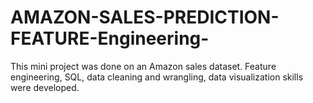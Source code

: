 # AMAZON-SALES-PREDICTION-FEATURE-Engineering-
This mini project was done on an Amazon sales dataset. Feature engineering, SQL, data cleaning and wrangling, data visualization skills were developed.
